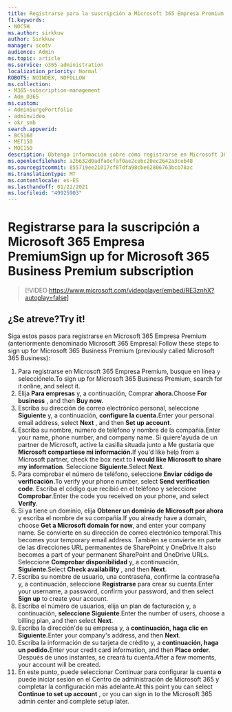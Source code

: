 ```yaml
---
title: Registrarse para la suscripción a Microsoft 365 Empresa Premium
f1.keywords:
- NOCSH
ms.author: sirkkuw
author: Sirkkuw
manager: scotv
audience: Admin
ms.topic: article
ms.service: o365-administration
localization_priority: Normal
ROBOTS: NOINDEX, NOFOLLOW
ms.collection:
- M365-subscription-management
- Adm_O365
ms.custom:
- AdminSurgePortfolio
- adminvideo
- okr_smb
search.appverid:
- BCS160
- MET150
- MOE150
description: Obtenga información sobre cómo registrarse en Microsoft 365 Empresa Premium.
ms.openlocfilehash: a2b632d0adfa0cfaf0ae2cebc20ec2642a3ceb48
ms.sourcegitcommit: 855719ee21017cf87dfa98cbe62806763bcb78ac
ms.translationtype: MT
ms.contentlocale: es-ES
ms.lasthandoff: 01/22/2021
ms.locfileid: "49925903"
---
```

# <a name="sign-up-for-microsoft-365-business-premium-subscription"></a><span data-ttu-id="b3e92-103">Registrarse para la suscripción a Microsoft 365 Empresa Premium</span><span class="sxs-lookup"><span data-stu-id="b3e92-103">Sign up for Microsoft 365 Business Premium subscription</span></span>

> [!VIDEO https://www.microsoft.com/videoplayer/embed/RE3znhX?autoplay=false]

## <a name="try-it"></a><span data-ttu-id="b3e92-104">¿Se atreve?</span><span class="sxs-lookup"><span data-stu-id="b3e92-104">Try it!</span></span>

<span data-ttu-id="b3e92-105">Siga estos pasos para registrarse en Microsoft 365 Empresa Premium (anteriormente denominado Microsoft 365 Empresa):</span><span class="sxs-lookup"><span data-stu-id="b3e92-105">Follow these steps to sign up for Microsoft 365 Business Premium (previously called Microsoft 365 Business):</span></span>

1. <span data-ttu-id="b3e92-106">Para registrarse en Microsoft 365 Empresa Premium, busque en línea y selecciónelo.</span><span class="sxs-lookup"><span data-stu-id="b3e92-106">To sign up for Microsoft 365 Business Premium, search for it online, and select it.</span></span>
2. <span data-ttu-id="b3e92-107">Elija **Para empresas** y, a continuación, Comprar **ahora.**</span><span class="sxs-lookup"><span data-stu-id="b3e92-107">Choose  **For business** , and then  **Buy now**.</span></span>
3. <span data-ttu-id="b3e92-108">Escriba su dirección de correo electrónico personal, seleccione **Siguiente** y, a continuación, **configure la cuenta.**</span><span class="sxs-lookup"><span data-stu-id="b3e92-108">Enter your personal email address, select  **Next** , and then  **Set up account**.</span></span>
4. <span data-ttu-id="b3e92-109">Escriba su nombre, número de teléfono y nombre de la compañía.</span><span class="sxs-lookup"><span data-stu-id="b3e92-109">Enter your name, phone number, and company name.</span></span> <span data-ttu-id="b3e92-110">Si quiere&#39;ayuda de un partner de Microsoft, active la casilla situada junto a Me gustaría que **Microsoft compartiese mi información.**</span><span class="sxs-lookup"><span data-stu-id="b3e92-110">If you&#39;d like help from a Microsoft partner, check the box next to  **I would like Microsoft to share my information**.</span></span> <span data-ttu-id="b3e92-111">Seleccione  **Siguiente**.</span><span class="sxs-lookup"><span data-stu-id="b3e92-111">Select  **Next**.</span></span>
5. <span data-ttu-id="b3e92-112">Para comprobar el número de teléfono, seleccione **Enviar código de verificación.**</span><span class="sxs-lookup"><span data-stu-id="b3e92-112">To verify your phone number, select  **Send verification code**.</span></span> <span data-ttu-id="b3e92-113">Escriba el código que recibió en el teléfono y seleccione  **Comprobar**.</span><span class="sxs-lookup"><span data-stu-id="b3e92-113">Enter the code you received on your phone, and select  **Verify**.</span></span>
6. <span data-ttu-id="b3e92-114">Si ya tiene un dominio, elija  **Obtener un dominio de Microsoft por ahora** y escriba el nombre de su compañía.</span><span class="sxs-lookup"><span data-stu-id="b3e92-114">If you already have a domain, choose  **Get a Microsoft domain for now**, and enter your company name.</span></span> <span data-ttu-id="b3e92-115">Se convierte en su dirección de correo electrónico temporal.</span><span class="sxs-lookup"><span data-stu-id="b3e92-115">This becomes your temporary email address.</span></span> <span data-ttu-id="b3e92-116">También se convierte en parte de las direcciones URL permanentes de SharePoint y OneDrive.</span><span class="sxs-lookup"><span data-stu-id="b3e92-116">It also becomes a part of your permanent SharePoint and OneDrive URLs.</span></span> <span data-ttu-id="b3e92-117">Seleccione  **Comprobar disponibilidad** y, a continuación,  **Siguiente**.</span><span class="sxs-lookup"><span data-stu-id="b3e92-117">Select  **Check availability** , and then  **Next**.</span></span>
7. <span data-ttu-id="b3e92-118">Escriba su nombre de usuario, una contraseña, confirme la contraseña y, a continuación, seleccione  **Registrarse**  para crear su cuenta.</span><span class="sxs-lookup"><span data-stu-id="b3e92-118">Enter your username, a password, confirm your password, and then select  **Sign up**  to create your account.</span></span>
8. <span data-ttu-id="b3e92-119">Escriba el número de usuarios, elija un plan de facturación y, a continuación,  **seleccione Siguiente**.</span><span class="sxs-lookup"><span data-stu-id="b3e92-119">Enter the number of users, choose a billing plan, and then select  **Next**.</span></span>
9.  <span data-ttu-id="b3e92-120">Escriba la dirección&#39;de su empresa y, a **continuación, haga clic en Siguiente.**</span><span class="sxs-lookup"><span data-stu-id="b3e92-120">Enter your company&#39;s address, and then  **Next**.</span></span>
10. <span data-ttu-id="b3e92-121">Escriba la información de su tarjeta de crédito y, a **continuación, haga un pedido.**</span><span class="sxs-lookup"><span data-stu-id="b3e92-121">Enter your credit card information, and then  **Place order**.</span></span> <span data-ttu-id="b3e92-122">Después de unos instantes, se creará tu cuenta.</span><span class="sxs-lookup"><span data-stu-id="b3e92-122">After a few moments, your account will be created.</span></span>
11. <span data-ttu-id="b3e92-123">En este punto, puede seleccionar Continuar para configurar la cuenta  **o** puede iniciar sesión en el Centro de administración de Microsoft 365 y completar la configuración más adelante.</span><span class="sxs-lookup"><span data-stu-id="b3e92-123">At this point you can select  **Continue to set up account** , or you can sign in to the Microsoft 365 admin center and complete setup later.</span></span>